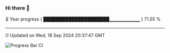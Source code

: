### Hi there 👋

⏳ Year progress { █████████████████████▁▁▁▁▁▁▁▁▁ } 71.55 %

---

⏰ Updated on Wed, 18 Sep 2024 20:37:47 GMT

![Progress Bar CI](https://github.com/IshwaranRudhara/GIT-ACTION/workflows/Progress%20Bar%20CI/badge.svg)
